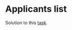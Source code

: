 # Applicants list

 Solution to this [task](https://github.com/codedokode/pasta/blob/master/student-list.md).
